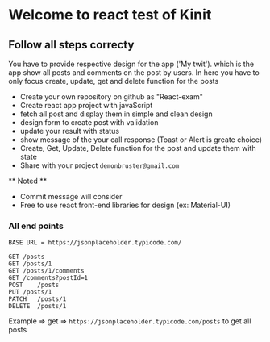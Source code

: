# Welcome to react test of Kinit
## Follow all steps correcty 

You have to provide respective design for the app ('My twit'). which is the app show all posts and comments on the post by users. In here you have to only focus create, update, get and delete function for the posts

 - Create your own repository on github as "React-exam"
 - Create react app project with javaScript
 - fetch all post and display them in simple and clean design
 - design form to create post with validation
 - update your result with status
 - show message of the your call response (Toast or Alert is greate choice)
 - Create, Get, Update, Delete function for the post and update them with state
 - Share with your project ` demonbruster@gmail.com `

** Noted **
- Commit message will consider
- Free to use react front-end libraries for design (ex: Material-UI)
 
### All end points

`BASE URL = https://jsonplaceholder.typicode.com/`

 ``` 
GET	/posts
GET	/posts/1
GET	/posts/1/comments
GET	/comments?postId=1
POST	/posts
PUT	/posts/1
PATCH	/posts/1
DELETE	/posts/1
```

Example => get => `https://jsonplaceholder.typicode.com/posts` to get all posts

